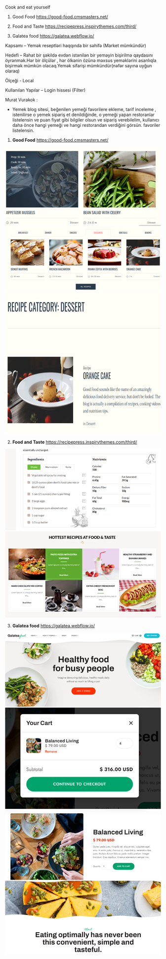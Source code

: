 Cook and eat yourself

1) Good Food
https://good-food.cmsmasters.net/

2) Food and Taste
https://recipepress.inspirythemes.com/third/

3) Galatea food
https://galatea.webflow.io/



Kapsamı – Yemək reseptləri haqqında bir səhifə (Market mümkündür)

Hedefi – Rahat bir şəkildə evdən istənilən bir yeməyin bişirilmə qaydasını öyrənmək.Hər bir ölçülər , hər ölkənin özünə məxsus  yeməklərini asanlıqla bişirmək mümkün olacaq.Yemək sifarişi mümkündür(nəfər sayına uyğun olaraq)

Ölçeği - Local

Kullanılan Yapılar – Login hissesi (Filter)


Murat Vurakok :
  - Yemek blog sitesi, beğenilen yemeği favorilere ekleme, tarif inceleme , istenilirse o yemek sipariş et denildiğinde, o yemeği yapan restoranlar listelensin ve puan fiyat gibi bilgiler olsun ve sipariş verebilelim, kullanıcı daha önce hangi yemeği ve hangi restorandan verdiğini görsün. favoriler listelensin.


1) **Good Food**
https://good-food.cmsmasters.net/

![Alt text](image-2.png)
![Alt text](image-3.png)
![Alt text](image-4.png)


2) **Food and Taste**
https://recipepress.inspirythemes.com/third/

![Alt text](image-5.png)
![Alt text](image-6.png)

3) **Galatea food**
https://galatea.webflow.io/


![Alt text](image-7.png)
![Alt text](image-8.png)
![Alt text](image-9.png)
![Alt text](image-10.png)
